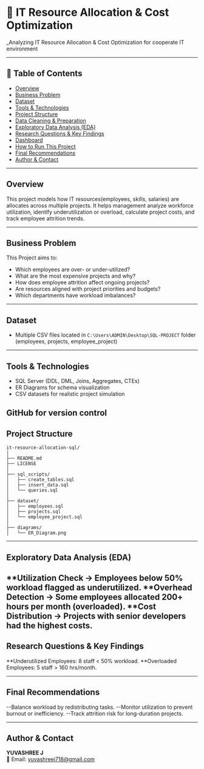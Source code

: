 # 🧾 IT Resource Allocation & Cost Optimization 
_Analyzing IT Resource Allocation & Cost Optimization for cooperate IT environment

---

## 📌 Table of Contents
- <a href="#overview">Overview</a>
- <a href="#business-problem">Business Problem</a>
- <a href="#dataset">Dataset</a>
- <a href="#tools--technologies">Tools & Technologies</a>
- <a href="#project-structure">Project Structure</a>
- <a href="#data-cleaning--preparation">Data Cleaning & Preparation</a>
- <a href="#exploratory-data-analysis-eda">Exploratory Data Analysis (EDA)</a>
- <a href="#research-questions--key-findings">Research Questions & Key Findings</a>
- <a href="#dashboard">Dashboard</a>
- <a href="#how-to-run-this-project">How to Run This Project</a>
- <a href="#final-recommendations">Final Recommendations</a>
- <a href="#author--contact">Author & Contact</a>

---
<h2><a class="anchor" id="overview"></a>Overview</h2>

This project models how IT resources(employees, skills, salaries) are allocates across multiple projects. It helps management analyze workforce utilization, identify underutilization or overload, calculate project costs, and track employee attrition trends.

---
<h2><a class="anchor" id="business-problem"></a>Business Problem</h2>

This Project aims to:
- Which employees are over- or under-utilized?
- What are the most expensive projects and why?
- How does employee attrition affect ongoing projects?
- Are resources aligned with project priorities and budgets?
- Which departments have workload imbalances?

---
<h2><a class="anchor" id="dataset"></a>Dataset</h2>

- Multiple CSV files located in `C:\Users\ADMIN\Desktop\SQL-PROJECT` folder (employees, projects, employee_project)

---

<h2><a class="anchor" id="tools--technologies"></a>Tools & Technologies</h2>

- SQL Server (DDL, DML, Joins, Aggregates, CTEs)
- ER Diagrams for schema visualization
- CSV datasets for realistic project simulation

GitHub for version control
---
<h2><a class="anchor" id="project-structure"></a>Project Structure</h2>

```
it-resource-allocation-sql/
│
├── README.md
├── LICENSE
│
├── sql_scripts/
│   ├── create_tables.sql
│   ├── insert_data.sql
│   └── queries.sql
│
├── dataset/
│   ├── employees.sql
│   ├── projects.sql
│   └── employee_project.sql
│
├── diagrams/
│   └── ER_Diagram.png

```
---
<h2><a class="anchor" id="exploratory-data-analysis-eda"></a>Exploratory Data Analysis (EDA)</h2>

**Utilization Check → Employees below 50% workload flagged as underutilized.
**Overhead Detection → Some employees allocated 200+ hours per month (overloaded).
**Cost Distribution → Projects with senior developers had the highest costs.
---
<h2><a class="anchor" id="research-questions--key-findings"></a>Research Questions & Key Findings</h2>

**Underutilized Employees: 8 staff < 50% workload.
**Overloaded Employees: 5 staff > 160 hrs/month.

---
<h2><a class="anchor" id="final-recommendations"></a>Final Recommendations</h2>

--Balance workload by redistributing tasks.
--Monitor utilization to prevent burnout or inefficiency.
--Track attrition risk for long-duration projects.

---
<h2><a class="anchor" id="author--contact"></a>Author & Contact</h2>

**YUVASHREE J**   
📧 Email: yuvashreej718@gmail.com  
